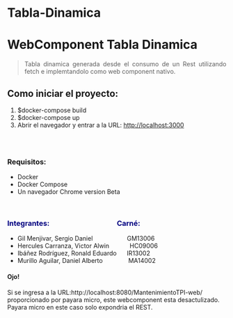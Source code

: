 # Tabla-Dinamica
<h1>WebComponent Tabla Dinamica&nbsp;</h1>
<blockquote>
<p style="text-align: justify;">Tabla dinamica generada desde el consumo de un Rest utilizando fetch e implemtandolo como web component nativo.</p>
</blockquote>
<h2>Como iniciar el proyecto:</h2>
<ol>
<li>$docker-compose build</li>
<li>$docker-compose up</li>
<li>Abrir el navegador y entrar a la URL: <a href="http://localhost:3000">http://localhost:3000</a></li>
</ol>
<h3>&nbsp;</h3>
<h3><strong>Requisitos:</strong></h3>
<ul>
<li>Docker&nbsp;</li>
<li>Docker Compose</li>
<li>Un navegador Chrome version Beta</li>
</ul>
<p>&nbsp;</p>
<h3><span style="color: #000080;">Integrantes:&nbsp; &nbsp; &nbsp; &nbsp; &nbsp; &nbsp; &nbsp; &nbsp; &nbsp; &nbsp; &nbsp; &nbsp; &nbsp; &nbsp; &nbsp; &nbsp; &nbsp; &nbsp; &nbsp; &nbsp; Carn&eacute;:</span></h3>
<ul>
<li>Gil Menjivar,&nbsp;Sergio Daniel&nbsp; &nbsp; &nbsp; &nbsp; &nbsp; &nbsp; &nbsp; &nbsp; &nbsp; &nbsp; GM13006</li>
<li>Hercules Carranza,&nbsp;Victor Alwin &nbsp; &nbsp; &nbsp; &nbsp; &nbsp; &nbsp;HC09006</li>
<li><span style="font-weight: 400;">Ib&aacute;&ntilde;ez Rodr&iacute;guez, Ronald Eduardo&nbsp; &nbsp; &nbsp;</span> <span style="font-weight: 400;">IR13002</span></li>
<li><span style="font-weight: 400;">Murillo Aguilar, Daniel Alberto&nbsp; &nbsp; &nbsp; &nbsp; &nbsp; &nbsp; &nbsp; &nbsp;</span><span style="font-weight: 400;">MA14002</span></li>
</ul>
<h4>Ojo!</h4>
<p>Si se ingresa a la URL:http://localhost:8080/MantenimientoTPI-web/&nbsp; proporcionado por payara micro, este webcomponent esta desactulizado. Payara micro en este caso solo expondria el REST.</p>
